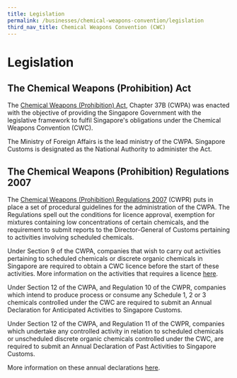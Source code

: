 ```yaml
---
title: Legislation
permalink: /businesses/chemical-weapons-convention/legislation
third_nav_title: Chemical Weapons Convention (CWC)
---
```


# Legislation

## The Chemical Weapons (Prohibition) Act

The  [Chemical Weapons (Prohibition) Act](https://sso.agc.gov.sg/Act/CWPA2000), Chapter 37B (CWPA) was enacted with the objective of providing the Singapore Government with the legislative framework to fulfil Singapore's obligations under the Chemical Weapons Convention (CWC).

The Ministry of Foreign Affairs is the lead ministry of the CWPA. Singapore Customs is designated as the National Authority to administer the Act.

## The Chemical Weapons (Prohibition) Regulations 2007

The  [Chemical Weapons (Prohibition) Regulations 2007](https://sso.agc.gov.sg/SL/CWPA2000-S669-2007?DocDate=20111101)  (CWPR) puts in place a set of procedural guidelines for the administration of the CWPA. The Regulations spell out the conditions for licence approval, exemption for mixtures containing low concentrations of certain chemicals, and the requirement to submit reports to the Director-General of Customs pertaining to activities involving scheduled chemicals.

Under Section 9 of the CWPA, companies that wish to carry out activities pertaining to scheduled chemicals or discrete organic chemicals in Singapore are required to obtain a CWC licence before the start of these activities. More information on the activities that requires a licence  [here](https://www.customs.gov.sg/businesses/chemical-weapons-convention/licensing-requirements).

Under Section 12 of the CWPA, and Regulation 10 of the CWPR, companies which intend to produce process or consume any Schedule 1, 2 or 3 chemicals controlled under the CWC are required to submit an Annual Declaration for Anticipated Activities to Singapore Customs.

Under Section 12 of the CWPA, and Regulation 11 of the CWPR, companies which undertake any controlled activity in relation to scheduled chemicals or unscheduled discrete organic chemicals controlled under the CWC, are required to submit an Annual Declaration of Past Activities to Singapore Customs.

More information on these annual declarations  [here](https://www.customs.gov.sg/businesses/chemical-weapons-convention/declarations).
